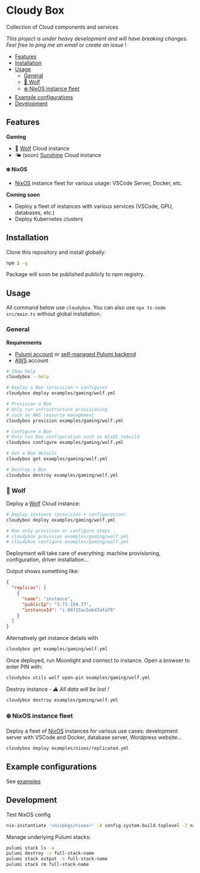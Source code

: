 # Cloudy Box 

Collection of Cloud components and services

_This project is under heavy development and will have breaking changes. Feel free to ping me an email or create an issue !_

- [Features](#features)
- [Installation](#installation)
- [Usage](#usage)
  - [General](#general)
  - [🐺 Wolf](#-wolf)
  - [❄️ NixOS instance fleet](#️-nixos-instance-fleet)
- [Example configurations](#example-configurations)
- [Development](#development)

## Features

**Gaming**

- 🐺 [Wolf](https://games-on-whales.github.io/wolf/stable/) Cloud instance
- 🌤️ (soon) [Sunshine](https://github.com/LizardByte/Sunshine) Cloud instance

**❄️ NixOS**

- [NixOS](https://nixos.org/) instance fleet for various usage: VSCode Server, Docker, etc. 

**Coming soon**

- Deploy a fleet of instances with various services (VSCode, GPU, databases, etc.)
- Deploy Kubernetes clusters

## Installation

Clone this repository and install globally:

```sh
npm i -g
```

Package will soon be published publicly to npm registry.

## Usage

All command below use `cloudybox`. You can also use `npx ts-node src/main.ts` without global installation.

### General

**Requirements**
- [Pulumi account](https://www.pulumi.com/) or [self-managed Pulumi backend](https://www.pulumi.com/docs/concepts/state/#using-a-self-managed-backend)
- [AWS](https://aws.amazon.com/) account

```sh
# Show help
cloudybox --help

# Deploy a Box (provision + configure)
cloudybox deploy examples/gaming/wolf.yml

# Provision a Box
# Only run infrastructure provisioning 
# such as AWS resource management
cloudybox provision examples/gaming/wolf.yml

# Configure a Box
# Only run Box configuration such as NixOS rebuild
cloudybox configure examples/gaming/wolf.yml

# Get a Box details
cloudybox get examples/gaming/wolf.yml

# Destroy a Box 
cloudybox destroy examples/gaming/wolf.yml
```

### 🐺 Wolf 

Deploy a [Wolf](https://games-on-whales.github.io/wolf/stable/) Cloud instance:

```sh
# Deploy instance (provision + configuration)
cloudybox deploy examples/gaming/wolf.yml

# Run only provision or configure steps
# cloudybox provision examples/gaming/wolf.yml
# cloudybox configure examples/gaming/wolf.yml
```

Deployment will take care of everything: machine provisioning, configuration, driver installation...

Output shows something like:

```json
{
  "replicas": [
    {
      "name": "instance",
      "publicIp": "3.73.159.77",
      "instanceId": "i-08f25ac5ab47afa79"
    }
  ]
}
```

Alternatively get instance details with

```sh
cloudybox get examples/gaming/wolf.yml
```

Once deployed, run Moonlight and connect to instance. Open a browser to enter PIN with:

```sh
cloudybox utils wolf open-pin examples/gaming/wolf.yml
```

Destroy instance - _⚠️ All data will be lost !_

```sh
cloudybox destroy examples/gaming/wolf.yml
```

### ❄️ NixOS instance fleet

Deploy a fleet of [NixOS](https://nixos.org/) instances for various use cases: development server with VSCode and Docker, database server, Wordpress website...

```sh
cloudybox deploy examples/nixos/replicated.yml
```

## Example configurations

See [examples](./examples/)

## Development

Test NixOS config

```sh
nix-instantiate '<nixpkgs/nixos>' -A config.system.build.toplevel -I nixpkgs=channel:nixos-23.05 --arg configuration ./configs/nix/wolf-aws.nix
```

Manage underlying Pulumi stacks:

```sh
pulumi stack ls -a
pulumi destroy -s full-stack-name
pulumi stack output -s full-stack-name
pulumi stack rm full-stack-name
```